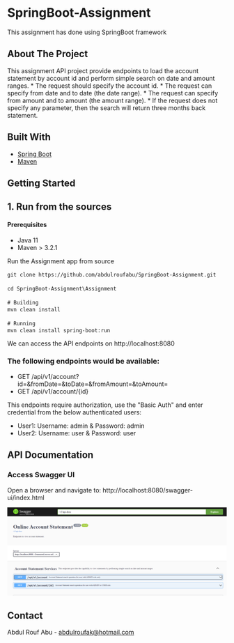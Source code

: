 # SpringBoot-Assignment
This assignment has done using SpringBoot framework

<!-- ABOUT THE PROJECT -->
## About The Project
This assignment API project provide endpoints to load the account statement by account id and perform simple search on date and amount ranges.
	* The request should specify the account id.
	* The request can specify from date and to date (the date range).
	* The request can specify from amount and to amount (the amount range).
	* If the request does not specify any parameter, then the search will return three months back statement.



## Built With
* [Spring Boot](https://spring.io/projects/spring-boot)
* [Maven](https://maven.apache.org/)

<!-- GETTING STARTED -->
## Getting Started

## 1. Run from the sources

#### Prerequisites
* Java 11
* Maven > 3.2.1

Run the Assignment app from source

```
git clone https://github.com/abdulroufabu/SpringBoot-Assignment.git

cd SpringBoot-Assignment\Assignment

# Building
mvn clean install

# Running
mvn clean install spring-boot:run
```
We can access the API endpoints on http://localhost:8080

### The following endpoints would be available:

* GET /api/v1/account?id=&fromDate=&toDate=&fromAmount=&toAmount=
* GET /api/v1/account/{id}

This endpoints require authorization, use the "Basic Auth" and enter credential from the below authenticated users:
* User1: Username: admin & Password: admin
* User2: Username: user & Password: user


## API Documentation

### Access Swagger UI

Open a browser and navigate to: http://localhost:8080/swagger-ui/index.html

![swagger-screenshot!](/images/swagger-ui.png)

<!-- CONTACT -->
## Contact

Abdul Rouf Abu - abdulroufak@hotmail.com
